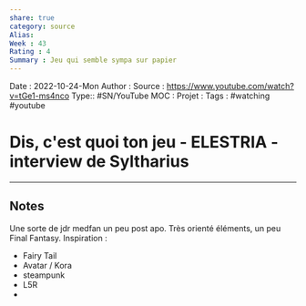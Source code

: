 ```yaml
---
share: true 
category: source
Alias:
Week : 43
Rating : 4
Summary : Jeu qui semble sympa sur papier
---
```

Date : 2022-10-24-Mon
Author :
Source : https://www.youtube.com/watch?v=tGe1-ms4nco
Type:: #SN/YouTube 
MOC :
Projet : 
Tags : #watching #youtube 

# Dis, c'est quoi ton jeu - ELESTRIA - interview de Syltharius


***

## Notes

Une sorte de jdr medfan un peu post apo. Très orienté éléments, un peu Final Fantasy.
Inspiration :
- Fairy Tail
- Avatar / Kora
- steampunk
- L5R
- 